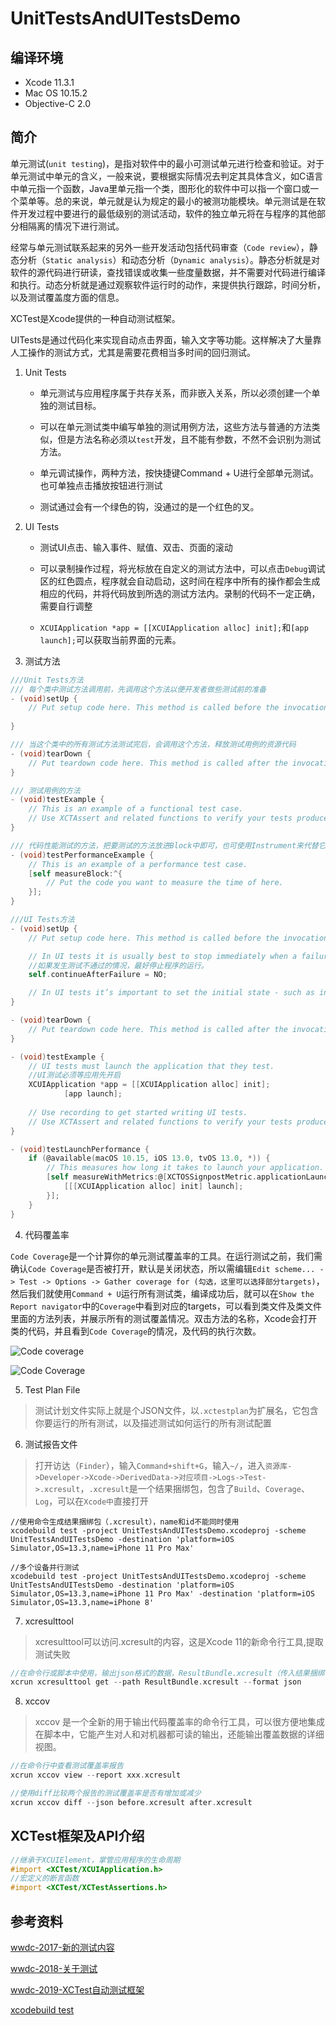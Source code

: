 # UnitTestsAndUITestsDemo

## 编译环境

* Xcode 11.3.1
* Mac OS 10.15.2
* Objective-C 2.0

## 简介

单元测试(`unit testing`)，是指对软件中的最小可测试单元进行检查和验证。对于单元测试中单元的含义，一般来说，要根据实际情况去判定其具体含义，如C语言中单元指一个函数，Java里单元指一个类，图形化的软件中可以指一个窗口或一个菜单等。总的来说，单元就是认为规定的最小的被测功能模块。单元测试是在软件开发过程中要进行的最低级别的测试活动，软件的独立单元将在与程序的其他部分相隔离的情况下进行测试。

经常与单元测试联系起来的另外一些开发活动包括代码审查（`Code review`），静态分析（`Static analysis`）和动态分析（`Dynamic analysis`）。静态分析就是对软件的源代码进行研读，查找错误或收集一些度量数据，并不需要对代码进行编译和执行。动态分析就是通过观察软件运行时的动作，来提供执行跟踪，时间分析，以及测试覆盖度方面的信息。

XCTest是Xcode提供的一种自动测试框架。

UITests是通过代码化来实现自动点击界面，输入文字等功能。这样解决了大量靠人工操作的测试方式，尤其是需要花费相当多时间的回归测试。

1. Unit Tests

    - 单元测试与应用程序属于共存关系，而非嵌入关系，所以必须创建一个单独的测试目标。
    
    - 可以在单元测试类中编写单独的测试用例方法，这些方法与普通的方法类似，但是方法名称必须以`test`开发，且不能有参数，不然不会识别为测试方法。
    
    - 单元调试操作，两种方法，按快捷键Command + U进行全部单元测试。也可单独点击播放按钮进行测试
    
    - 测试通过会有一个绿色的钩，没通过的是一个红色的叉。

2. UI Tests

    - 测试UI点击、输入事件、赋值、双击、页面的滚动
    
    - 可以录制操作过程，将光标放在自定义的测试方法中，可以点击`Debug`调试区的红色圆点，程序就会自动启动，这时间在程序中所有的操作都会生成相应的代码，并将代码放到所选的测试方法内。录制的代码不一定正确，需要自行调整
    
    - `XCUIApplication *app = [[XCUIApplication alloc] init];`和`[app launch];`可以获取当前界面的元素。

3. 测试方法

```Objective-C
///Unit Tests方法
/// 每个类中测试方法调用前，先调用这个方法以便开发者做些测试前的准备
- (void)setUp {
    // Put setup code here. This method is called before the invocation of each test method in the class.
    
}

/// 当这个类中的所有测试方法测试完后，会调用这个方法，释放测试用例的资源代码
- (void)tearDown {
    // Put teardown code here. This method is called after the invocation of each test method in the class.
}

/// 测试用例的方法
- (void)testExample {
    // This is an example of a functional test case.
    // Use XCTAssert and related functions to verify your tests produce the correct results.
}

/// 代码性能测试的方法，把要测试的方法放进Block中即可，也可使用Instrument来代替它
- (void)testPerformanceExample {
    // This is an example of a performance test case.
    [self measureBlock:^{
        // Put the code you want to measure the time of here.
    }];
}
```

```Objective-C
///UI Tests方法
- (void)setUp {
    // Put setup code here. This method is called before the invocation of each test method in the class.

    // In UI tests it is usually best to stop immediately when a failure occurs.
    //如果发生测试不通过的情况，最好停止程序的运行。
    self.continueAfterFailure = NO;

    // In UI tests it’s important to set the initial state - such as interface orientation - required for your tests before they run. The setUp method is a good place to do this.
}

- (void)tearDown {
    // Put teardown code here. This method is called after the invocation of each test method in the class.
}

- (void)testExample {
    // UI tests must launch the application that they test.
    //UI测试必须等应用先开启
    XCUIApplication *app = [[XCUIApplication alloc] init];
            [app launch];
    
    // Use recording to get started writing UI tests.
    // Use XCTAssert and related functions to verify your tests produce the correct results.
}

- (void)testLaunchPerformance {
    if (@available(macOS 10.15, iOS 13.0, tvOS 13.0, *)) {
        // This measures how long it takes to launch your application.
        [self measureWithMetrics:@[XCTOSSignpostMetric.applicationLaunchMetric] block:^{
            [[[XCUIApplication alloc] init] launch];
        }];
    }
}
```

4. 代码覆盖率

`Code Coverage`是一个计算你的单元测试覆盖率的工具。在运行测试之前，我们需确认`Code Coverage`是否被打开，默认是关闭状态，所以需编辑`Edit scheme... -> Test -> Options -> Gather coverage for (勾选，这里可以选择部分targets)`，然后我们就使用`Command + U`运行所有测试类，编译成功后，就可以在`Show the Report navigator`中的`Coverage`中看到对应的targets，可以看到类文件及类文件里面的方法列表，并展示所有的测试覆盖情况。双击方法的名称，Xcode会打开类的代码，并且看到`Code Coverage`的情况，及代码的执行次数。

![Code coverage](https://github.com/wenjiehe/UnitTestsAndUITestsDemo/blob/master/UnitTestsAndUITestsDemo/CodeCoverage1.png)

![Code Coverage](https://github.com/wenjiehe/UnitTestsAndUITestsDemo/blob/master/UnitTestsAndUITestsDemo/CodeCoverage.png)

5. Test Plan File

> 测试计划文件实际上就是个JSON文件，以`.xctestplan`为扩展名，它包含你要运行的所有测试，以及描述测试如何运行的所有测试配置

6. 测试报告文件

> 打开访达（`Finder`），输入`Command+shift+G`，输入`~/`，进入`资源库->Developer->Xcode->DerivedData->对应项目->Logs->Test->.xcresult`，`.xcresult`是一个结果捆绑包，包含了`Build`、`Coverage`、`Log`，可以在`Xcode中`直接打开

```
//使用命令生成结果捆绑包（.xcresult），name和id不能同时使用
xcodebuild test -project UnitTestsAndUITestsDemo.xcodeproj -scheme UnitTestsAndUITestsDemo -destination 'platform=iOS Simulator,OS=13.3,name=iPhone 11 Pro Max'

//多个设备并行测试
xcodebuild test -project UnitTestsAndUITestsDemo.xcodeproj -scheme UnitTestsAndUITestsDemo -destination 'platform=iOS Simulator,OS=13.3,name=iPhone 11 Pro Max' -destination 'platform=iOS Simulator,OS=13.3,name=iPhone 8'
```

7. xcresulttool

> xcresulttool可以访问.xcresult的内容，这是Xcode 11的新命令行工具,提取测试失败

```C
//在命令行或脚本中使用，输出json格式的数据，ResultBundle.xcresult（传入结果捆绑包的路径）
xcrun xcresulttool get --path ResultBundle.xcresult --format json
```

8. xccov

> xccov 是一个全新的用于输出代码覆盖率的命令行工具，可以很方便地集成在脚本中，它能产生对人和对机器都可读的输出，还能输出覆盖数据的详细视图。

```C
//在命令行中查看测试覆盖率报告
xcrun xccov view --report xxx.xcresult

//使用diff比较两个报告的测试覆盖率是否有增加或减少
xcrun xccov diff --json before.xcresult after.xcresult
```


## XCTest框架及API介绍

```Objective-C
//继承于XCUIElement，掌管应用程序的生命周期
#import <XCTest/XCUIApplication.h>
//宏定义的断言函数
#import <XCTest/XCTestAssertions.h>
```

## 参考资料

 [wwdc-2017-新的测试内容](https://developer.apple.com/videos/play/wwdc2017/409)

 [wwdc-2018-关于测试](https://developer.apple.com/videos/play/wwdc2018/403)

 [wwdc-2019-XCTest自动测试框架](https://developer.apple.com/videos/play/wwdc2019/413/)
 
 [xcodebuild test](https://developer.apple.com/library/archive/technotes/tn2339/_index.html#//apple_ref/doc/uid/DTS40014588-CH1-UNIT)
 
